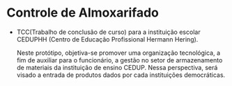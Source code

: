 # Controle de Almoxarifado

 - TCC(Trabalho de conclusão de curso) para a instituição escolar CEDUPHH (Centro de Educação Profissional 
 Hermann Hering).
 
    Neste protótipo, objetiva-se promover uma organização tecnológica, a fim de auxiliar para o 
    funcionário, a gestão no setor de armazenamento de materiais da instituição de ensino CEDUP. 
    Nessa perspectiva, será visado a entrada de produtos dados por cada instituições democráticas.
